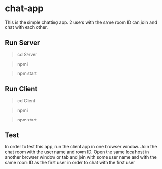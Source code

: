 # chat-app
This is the simple chatting app.
2 users with the same room ID can join and chat with each other.

## Run Server
> cd Server

>npm i

>npm start

## Run Client
> cd Client

>npm i

>npm start

## Test
In order to test this app, run the client app in one browser window. Join the chat room with the user name and room ID. Open the same localhost in another browser
window or tab and join with some user name and with the same room ID as the first user in order to chat with the first user.
